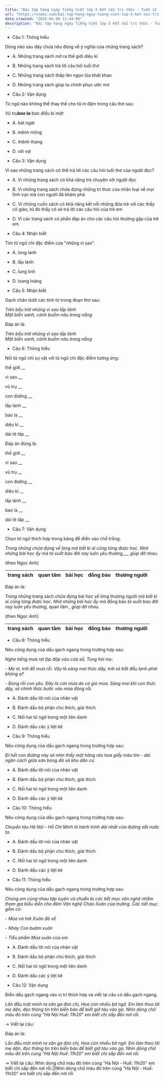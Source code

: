 ```yaml
---
title: "Bài tập hàng ngày Tiếng Việt lớp 5 Kết nối tri thức - Tuần 12 - Thứ 3 gồm các câu hỏi tổng hợp nội dung Đọc hiểu văn bản và Luyện từ và câu được học ở Tuần 12 trong chương trình Tiếng Việt lớp 5 Tập 1 Kết nối tri thức."
url: "https://vndoc.com/bai-tap-hang-ngay-tieng-viet-lop-5-ket-noi-tri-thuc-tuan-12-thu-3-331247"
date_crawled: "2025-04-09 11:44:06"
description: "Bài tập hàng ngày Tiếng Việt lớp 5 Kết nối tri thức - Tuần 12 - Thứ 3 gồm các câu hỏi tổng hợp nội dung Đọc hiểu văn bản và Luyện từ và câu được học ở Tuần 12 trong chương trình Tiếng Việt lớp 5 Tập 1 Kết nối tri thức."
---
```


* Câu 1:  Thông hiểu

Dòng nào sau đây chưa nêu đúng về ý nghĩa của những trang sách?

  * A. Những trang sách mở ra thế giới diệu kì 
  * B. Những trang sách trả lời câu hỏi tuổi thơ 
  * C. Những trang sách thắp lên ngọn lửa khát khao 
  * D. Những trang sách giúp ta chinh phục ước mơ 



* Câu 2:  Vận dụng

Từ ngữ nào không thể thay thế cho từ in đậm trong câu thơ sau:

_Vũ trụ**bao la** bao điều bí mật_

  * A. bát ngát 
  * B. mênh mông 
  * C. thênh thang 
  * D. vời vợi 



* Câu 3:  Vận dụng

Vì sao những trang sách có thể trả lời các câu hỏi tuổi thơ của người đọc?

  * A. Vì những trang sách có khả năng trò chuyện với người đọc 
  * B. Vì những trang sách chứa đựng những tri thưc của nhân loại về mọi lĩnh vực mà con người đã khám phá 
  * C. Vì những cuốn sách có khả năng kết nối những đứa trẻ với các thầy cô giáo, từ đó thầy cô sẽ trả lời các câu hỏi của trẻ em 
  * D. Vì các trang sách có phần đáp án cho các câu hỏi thường gặp của trẻ em 



* Câu 4:  Nhận biết

Tìm từ ngữ chỉ đặc điểm của "những vì sao".

  * A. long lanh 
  * B. lấp lánh 
  * C. lung linh 
  * D. loang loáng 



* Câu 5:  Nhận biết

Gạch chân dưới các tính từ trong đoạn thơ sau:

_Trên bầu trời những vì sao lấp lánh_  
 _Mặt biển xanh, cánh buồm nâu trong nắng_

Đáp án là:

_Trên bầu trời những vì sao lấp lánh_  
 _Mặt biển xanh, cánh buồm nâu trong nắng_

* Câu 6:  Thông hiểu

Nối từ ngữ chỉ sự vật với từ ngữ chỉ đặc điểm tương ứng:

thế giới  __

vì sao __

vũ trụ __

con đường __

lấp lánh __

bao la __

diệu kì __

dài tít tắp __

Đáp án đúng là:

thế giới __

vì sao __

vũ trụ __

con đường __

diệu kì __

lấp lánh __

bao la __

dài tít tắp __

* Câu 7: Vận dụng

Chọn từ ngữ thích hợp trong bảng để điền vào chỗ trống:

_Trong những_ _chứa đựng_ _về lòng_ _mà bất kì ai cũng từng được học. Nhờ những bài học ấy mà_ _ta suốt bao đời nay luôn yêu thương,__, giúp đỡ nhau._

(theo Ngọc Anh)

trang sách| quan tâm| bài học| đồng bào| thương người  
---|---|---|---|---  
  
Đáp án là:

_Trong những_ trang sách _chứa đựng_ bài học _về lòng_ thương người _mà bất kì ai cũng từng được học. Nhờ những bài học ấy mà_ đồng bào _ta suốt bao đời nay luôn yêu thương,_ quan tâm _, giúp đỡ nhau._

(theo Ngọc Anh)

trang sách| quan tâm| bài học| đồng bào| thương người  
---|---|---|---|---  
  
* Câu 8:  Thông hiểu

Nêu công dụng của dấu gạch ngang trong trường hợp sau:

_Nghe tiếng mưa rơi lộp độp vào cửa sổ, Tùng hỏi mẹ:_

_\- Mẹ ơi, trời đổ mưa rồi. Vậy là sáng mai thức dậy, trời sẽ bắt đầu lạnh phải không ạ?_

_\- Đúng rồi con yêu. Đây là cơn mưa do có gió mùa. Sáng mai khi con thức dậy, sẽ chính thức bước vào mùa đông rồi._

  * A. Đánh dấu lời nói của nhân vật 
  * B. Đánh dấu bộ phận chú thích, giải thích 
  * C. Nối hai từ ngữ trong một liên danh 
  * D. Đánh dấu các ý liệt kê 



* Câu 9:  Thông hiểu

Nêu công dụng của dấu gạch ngang trong trường hợp sau:

_Đi hết con đường này sẽ nhìn thấy một hàng rào hoa giấy màu tím - dải ngăn cách giữa sân bóng đá và khu dân cư._

  * A. Đánh dấu lời nói của nhân vật 
  * B. Đánh dấu bộ phận chú thích, giải thích 
  * C. Nối hai từ ngữ trong một liên danh 
  * D. Đánh dấu các ý liệt kê 



* Câu 10:  Thông hiểu

Nêu công dụng của dấu gạch ngang trong trường hợp sau:

_Chuyến tàu Hà Nội - Hồ Chí Minh là hành trình dài nhất của đường sắt nước ta._

  * A. Đánh dấu lời nói của nhân vật 
  * B. Đánh dấu bộ phận chú thích, giải thích 
  * C. Nối hai từ ngữ trong một liên danh 
  * D. Đánh dấu các ý liệt kê 



* Câu 11:  Thông hiểu

Nêu công dụng của dấu gạch ngang trong trường hợp sau:

_Chúng em cùng nhau tập luyện và chuẩn bị các tiết mục văn nghệ nhằm tham gia biểu diễn cho đêm Văn nghệ Chào Xuân của trường. Các tiết mục gồm có:_

_\- Múa và hát Xuân đã về_

 _\- Nhảy Con bướm xuân_

 _\- Tiểu phẩm Mùa xuân của em_

  * A. Đánh dấu lời nói của nhân vật 
  * B. Đánh dấu bộ phận chú thích, giải thích 
  * C. Nối hai từ ngữ trong một liên danh 
  * D. Đánh dấu các ý liệt kê 



* Câu 12:  Vận dụng

Điền dấu gạch ngang vào vị trí thích hợp và viết lại câu có dấu gạch ngang.

_Lần đầu một mình ra sân ga đón chị, Hoa còn nhiều bỡ ngỡ. Em làm theo lời mẹ dặn, đọc thông tin trên biển báo để biết giờ tàu vào ga. Nhìn dòng chữ màu đỏ trên cùng "Hà Nội Huế: 11h20" em biết chị sắp đến nơi rồi._

→ Viết lại câu: 

Đáp án là:

_Lần đầu một mình ra sân ga đón chị, Hoa còn nhiều bỡ ngỡ. Em làm theo lời mẹ dặn, đọc thông tin trên biển báo để biết giờ tàu vào ga. Nhìn dòng chữ màu đỏ trên cùng "Hà Nội Huế: 11h20" em biết chị sắp đến nơi rồi._

→ Viết lại câu: Nhìn dòng chữ màu đỏ trên cùng "Hà Nội - Huế: 11h20" em biết chị sắp đến nơi rồi.||Nhìn dòng chữ màu đỏ trên cùng "Hà Nội - Huế: 11h20" em biết chị sắp đến nơi rồi
